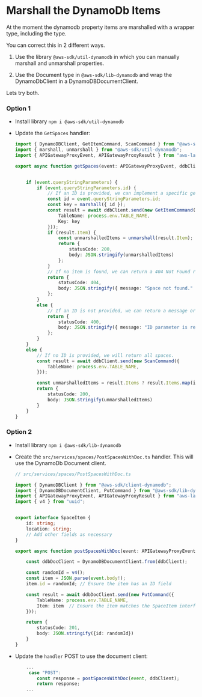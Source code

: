 # Marshall the DynamoDb Items

At the moment the dynamodb property items are marshalled with a wrapper type, including the type. 

You can correct this in 2 different ways.

1. Use the library `@aws-sdk/util-dynamodb` in which you can manually marshall and unmarshall properties.
 
2. Use the Document type in `@aws-sdk/lib-dynamodb` and wrap the DynamoDbClient in a DynamoDBDocumentClient.

Lets try both.

### Option 1

-  Install library 
    `npm i @aws-sdk/util-dynamodb`

- Update the `GetSpaces` handler:
    ```ts
    import { DynamoDBClient, GetItemCommand, ScanCommand } from "@aws-sdk/client-dynamodb";
    import { marshall, unmarshall } from "@aws-sdk/util-dynamodb";
    import { APIGatewayProxyEvent, APIGatewayProxyResult } from "aws-lambda";

    export async function getSpaces(event: APIGatewayProxyEvent, ddbClient: DynamoDBClient): Promise<APIGatewayProxyResult> {


        if (event.queryStringParameters) {
            if (event.queryStringParameters.id) {
                // If an ID is provided, we can implement a specific get by ID logic here.
                const id = event.queryStringParameters.id;
                const key = marshall({ id });
                const result = await ddbClient.send(new GetItemCommand({
                    TableName: process.env.TABLE_NAME,
                    Key: key
                }));
                if (result.Item) {
                    const unmarshalledItems = unmarshall(result.Item);
                    return {
                        statusCode: 200,
                        body: JSON.stringify(unmarshalledItems)
                    };
                }
                // If no item is found, we can return a 404 Not Found response.
                return {    
                    statusCode: 404,
                    body: JSON.stringify({ message: "Space not found." })
                };
            }
            else {
                // If an ID is not provided, we can return a message or handle it accordingly.
                return {
                    statusCode: 400,
                    body: JSON.stringify({ message: "ID parameter is required." })
                };
            }
        }
        else {
            // If no ID is provided, we will return all spaces.
            const result = await ddbClient.send(new ScanCommand({
                TableName: process.env.TABLE_NAME,
            }));

            const unmarshalledItems = result.Items ? result.Items.map(item => unmarshall(item)) : [];   
            return {
                statusCode: 200,
                body: JSON.stringify(unmarshalledItems)
            }
        }
    }
    ```

### Option 2

-  Install library 
    `npm i @aws-sdk/lib-dynamodb`

- Create the `src/services/spaces/PostSpacesWithDoc.ts` handler. This will use the DynamoDb Document client.

    ```ts
    // src/services/spaces/PostSpacesWithDoc.ts

    import { DynamoDBClient } from "@aws-sdk/client-dynamodb";
    import { DynamoDBDocumentClient, PutCommand } from "@aws-sdk/lib-dynamodb";
    import { APIGatewayProxyEvent, APIGatewayProxyResult } from "aws-lambda";
    import { v4 } from "uuid";


    export interface SpaceItem {
        id: string; 
        location: string;
        // Add other fields as necessary
    }

    export async function postSpacesWithDoc(event: APIGatewayProxyEvent, ddbClient: DynamoDBClient): Promise<APIGatewayProxyResult> {

        const ddbDocClient = DynamoDBDocumentClient.from(ddbClient);

        const randomId = v4();
        const item = JSON.parse(event.body!);
        item.id = randomId; // Ensure the item has an ID field

        const result = await ddbDocClient.send(new PutCommand({
            TableName: process.env.TABLE_NAME,
            Item: item  // Ensure the item matches the SpaceItem interface
        }));

        return {
            statusCode: 201,
            body: JSON.stringify({id: randomId})
        }
    }
    ```
- Update the `handler` POST to use the document client:
    ```ts
        ...
         case "POST":
            const response = postSpacesWithDoc(event, ddbClient);
            return response;
        ...
    ```        
